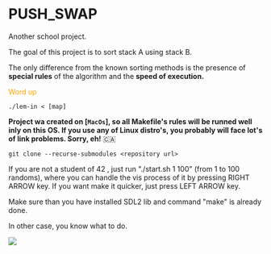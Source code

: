 # PUSH_SWAP

Another school project.

The goal of this project is to sort stack A using stack B.


The only difference from the known sorting methods is the presence of **special rules** of the algorithm and the **speed of execution.**


<span style="color:orange;">Word up</span>

`./lem-in < [map]`

**Project wa created on [`MacOs`], so all Makefile's rules will be runned well inly on this OS. 
If you use any of Linux distro's, you probably will face lot's of link problems. Sorry, eh!**  🇨🇦 

```
git clone --recurse-submodules <repository url>
```

If you are not a student of 42 , just run "./start.sh 1 100" (from 1 to 100 randoms), where you can handle 
the vis process of it by pressing RIGHT ARROW key. If you want make it quicker, just press LEFT ARROW key.

Make sure than you have installed SDL2 lib and command "make" is already done.

In other case, you know what to do.

![](https://media.giphy.com/media/pcJQJibaViuyx8EyQV/giphy.gif)
